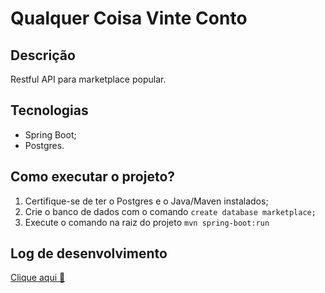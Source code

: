 
# Qualquer Coisa Vinte Conto 

## Descrição
Restful API para marketplace popular.

## Tecnologias
- Spring Boot;
- Postgres.

## Como executar o projeto?
1. Certifique-se de ter o Postgres e o Java/Maven instalados;
2. Crie o banco de dados com o comando `create database marketplace;`
2. Execute o comando na raiz do projeto `mvn spring-boot:run`

## Log de desenvolvimento
[Clique aqui 🚧](https://docs.google.com/document/d/1Yrl8d2PjYaUKOEv9uBiLGbGbe3n5oXFrWV04KyjXXto/edit?usp=sharing)  